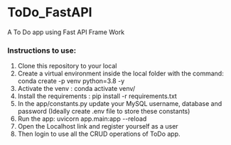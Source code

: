# ToDo_FastAPI
A To Do app using Fast API Frame Work


### Instructions to use:
1) Clone this repository to your local
2) Create a virtual environment inside the local folder with the command: conda create -p venv python=3.8 -y
3) Activate the venv : conda activate venv/
4) Install the requirements : pip install -r requirements.txt
5) In the app/constants.py update your MySQL username, database and password (Ideally create .env file to store these constants)
6) Run the app: uvicorn app.main:app --reload
7) Open the Localhost link and register yourself as a user
8) Then login to use all the CRUD operations of ToDo app.
